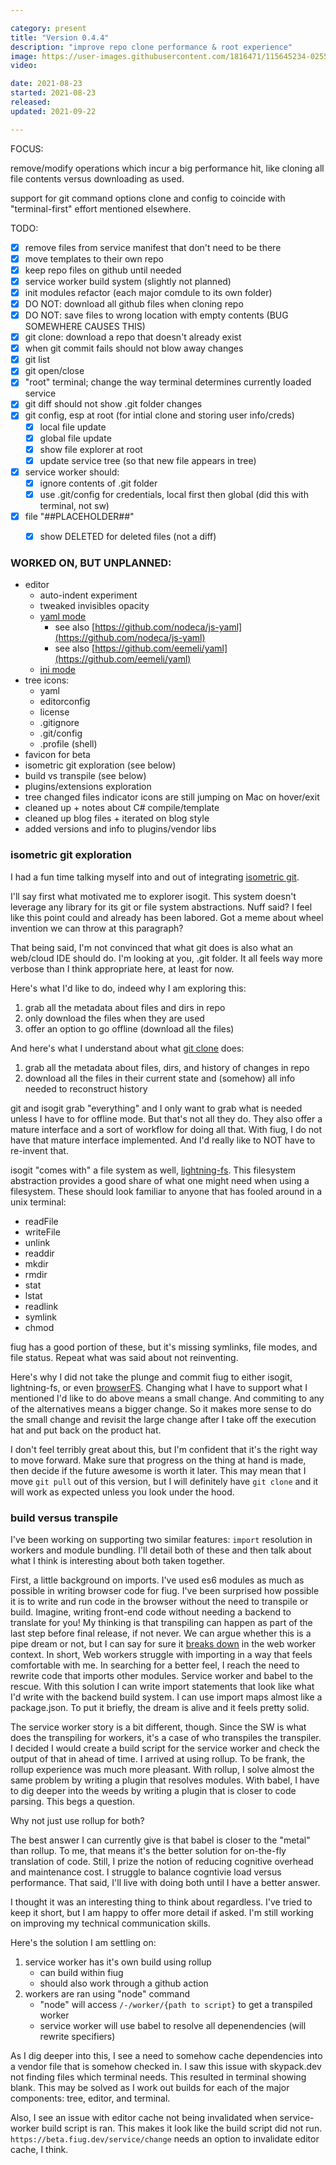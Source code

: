 ```yaml
---

category: present
title: "Version 0.4.4"
description: "improve repo clone performance & root experience"
image: https://user-images.githubusercontent.com/1816471/115645234-02556880-a2ee-11eb-9e7d-e5c434632cf2.png
video:

date: 2021-08-23
started: 2021-08-23
released:
updated: 2021-09-22

---
```


FOCUS:   

remove/modify operations which incur a big performance hit, like cloning all file contents versus downloading as used.   

support for git command options clone and config to coincide with "terminal-first" effort mentioned elsewhere.   

TODO:   
- [X] remove files from service manifest that don't need to be there
- [X] move templates to their own repo
- [X] keep repo files on github until needed
- [X] service worker build system (slightly not planned)
- [X] init modules refactor (each major comdule to its own folder)
- [X] DO NOT: download all github files when cloning repo
- [X] DO NOT: save files to wrong location with empty contents (BUG SOMEWHERE CAUSES THIS)
- [X] git clone: download a repo that doesn't already exist
- [X] when git commit fails should not blow away changes
- [X] git list
- [X] git open/close
- [X] "root" terminal; change the way terminal determines currently loaded service
- [X] git diff should not show .git folder changes
- [X] git config, esp at root (for intial clone and storing user info/creds)
	- [X] local file update
	- [X] global file update
	- [X] show file explorer at root
	- [X] update service tree (so that new file appears in tree)
- [X] service worker should:
	- [X] ignore contents of .git folder
	- [X] use .git/config for credentials, local first then global (did this with terminal, not sw)
- [X] file "##PLACEHOLDER##"
	- [X] show DELETED for deleted files (not a diff)


### WORKED ON, BUT UNPLANNED:
- editor
	- auto-indent experiment
	- tweaked invisibles opacity
	- [yaml mode](https://codemirror.net/mode/yaml/index.html)
		- see also [https://github.com/nodeca/js-yaml](https://github.com/nodeca/js-yaml)
		- see also [https://github.com/eemeli/yaml](https://github.com/eemeli/yaml)
	- [ini mode](https://codemirror.net/mode/properties/index.html)
- tree icons:
	- yaml
	- editorconfig
	- license
	- .gitignore
	- .git/config
	- .profile (shell)
- favicon for beta
- isometric git exploration (see below)
- build vs transpile (see below)
- plugins/extensions exploration
- tree changed files indicator icons are still jumping on Mac on hover/exit
- cleaned up + notes about C# compile/template
- cleaned up blog files + iterated on blog style
- added versions and info to plugins/vendor libs

<!-- more -->

### isometric git exploration

I had a fun time talking myself into and out of integrating [isometric git](https://isomorphic-git.org/en/).


I'll say first what motivated me to explorer isogit.  This system doesn't leverage any library for its git or file system abstractions.
Nuff said?  I feel like this point could and already has been labored.  Got a meme about wheel invention we can throw at this paragraph?

That being said, I'm not convinced that what git does is also what an web/cloud IDE should do.  I'm looking at you, .git folder.
It all feels way more verbose than I think appropriate here, at least for now.

Here's what I'd like to do, indeed why I am exploring this:
1. grab all the metadata about files and dirs in repo
2. only download the files when they are used
3. offer an option to go offline (download all the files)

And here's what I understand about what [git clone](https://git-scm.com/docs/git-clone) does:
1. grab all the metadata about files, dirs, and history of changes in repo
2. download all the files in their current state and (somehow) all info needed to reconstruct history

git and isogit grab "everything" and I only want to grab what is needed unless I have to for offline mode.  But that's not all they do.
They also offer a mature interface and a sort of workflow for doing all that.  With fiug, I do not have that mature interface implemented.
And I'd really like to NOT have to re-invent that.

isogit "comes with" a file system as well, [lightning-fs](https://github.com/isomorphic-git/lightning-fs).
This filesystem abstraction provides a good share of what one might need when using a filesystem. These should look familiar to anyone that has fooled around in a unix terminal:   

- readFile
- writeFile
- unlink
- readdir
- mkdir
- rmdir
- stat
- lstat
- readlink
- symlink
- chmod

fiug has a good portion of these, but it's missing symlinks, file modes, and file status.  Repeat what was said about not reinventing.

Here's why I did not take the plunge and commit fiug to either isogit, lightning-fs, or even [browserFS](https://github.com/jvilk/BrowserFS).
Changing what I have to support what I mentioned I'd like to do above means a small change.  And commiting to any of the alternatives means a bigger change.
So it makes more sense to do the small change and revisit the large change after I take off the execution hat and put back on the product hat.

I don't feel terribly great about this, but I'm confident that it's the right way to move forward.
Make sure that progress on the thing at hand is made, then decide if the future awesome is worth it later.
This may mean that I move `git pull` out of this version, but I will definitely have `git clone` and it will work as expected unless you look under the hood.


### build versus transpile

I've been working on supporting two similar features: `import` resolution in workers and module bundling.  I'll detail both of these and then talk about what I think is interesting about both taken together.

First, a little background on imports.  I've used es6 modules as much as possible in writing browser code for fiug.
I've been surprised how possible it is to write and run code in the browser without the need to transpile or build.
Imagine, writing front-end code without needing a backend to translate for you!
My thinking is that transpiling can happen as part of the last step before final release, if not never.
We can argue whether this is a pipe dream or not, but I can say for sure it [breaks down](https://github.com/WICG/import-maps) in the web worker context.
In short, Web workers struggle with importing in a way that feels comfortable with me.  In searching for a better feel, I reach the need to rewrite code that imports other modules.  Service worker and babel to the rescue.
With this solution I can write import statements that look like what I'd write with the backend build system.  I can use import maps almost like a package.json.
To put it briefly, the dream is alive and it feels pretty solid.

The service worker story is a bit different, though.  Since the SW is what does the transpiling for workers, it's a case of who transpiles the transpiler.
I decided I would create a build script for the service worker and check the output of that in ahead of time.  I arrived at using rollup.
To be frank, the rollup experience was much more pleasant.  With rollup, I solve almost the same problem by writing a plugin that resolves modules.
With babel, I have to dig deeper into the weeds by writing a plugin that is closer to code parsing.  This begs a question.

Why not just use rollup for both?

The best answer I can currently give is that babel is closer to the "metal" than rollup.  To me, that means it's the better solution for on-the-fly translation of code.
Still, I prize the notion of reducing cognitive overhead and maintenance cost.  I struggle to balance cogntivie load versus performance.
That said, I'll live with doing both until I have a better answer.

I thought it was an interesting thing to think about regardless.  I've tried to keep it short, but I am happy to offer more detail if asked.  I'm still working on improving my technical communication skills.

Here's the solution I am settling on:
1. service worker has it's own build using rollup
	- can build within fiug
	- should also work through a github action
2. workers are ran using "node" command
	- "node" will access `/-/worker/{path to script}` to get a transpiled worker
	- service worker will use babel to resolve all depenendencies (will rewrite specifiers)

As I dig deeper into this, I see a need to somehow cache dependencies into a vendor file that is somehow checked in.
I saw this issue with skypack.dev not finding files which terminal needs.  This resulted in terminal showing blank.
This may be solved as I work out builds for each of the major components: tree, editor, and terminal.

Also, I see an issue with editor cache not being invalidated when service-worker build script is ran.
This makes it look like the build script did not run. `https://beta.fiug.dev/service/change` needs an option to invalidate editor cache, I think.

